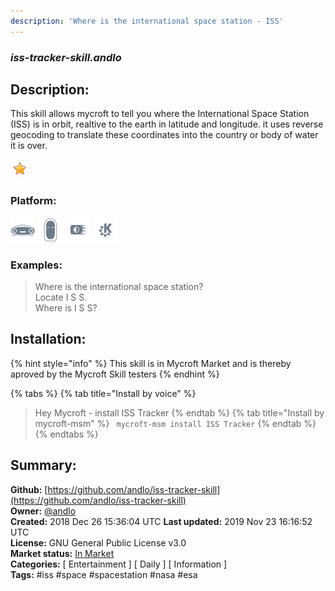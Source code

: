 ```yaml
---
description: 'Where is the international space station - ISS'
---
```


### _iss-tracker-skill.andlo_  
## Description:  
This skill allows mycroft to tell you where the International Space Station (ISS) is in orbit, realtive
to the earth in latitude and longitude. it uses reverse geocoding to translate these coordinates
into the country or body of water it is over.  
  
![](../.gitbook/assets/star.png)  
  
### Platform:  
 ![Mark I](../.gitbook/assets/mark-1-icon.png)  ![Mark II](../.gitbook/assets/mark-2-icon.png)  ![Picroft](../.gitbook/assets/picroft-icon.png)  ![plasmoid](../.gitbook/assets/kde.png)   
### Examples:  
> Where is the international space station?  
> Locate I S S.  
> Where is I S S?  
  
## Installation:  
{% hint style="info" %}
This skill is in Mycroft Market and is thereby aproved by the Mycroft Skill testers
{% endhint %}
    
{% tabs %}
{% tab title="Install by voice" %}
> Hey Mycroft - install ISS Tracker
{% endtab %}
  {% tab title="Install by mycroft-msm" %}
``` mycroft-msm install ISS Tracker```
{% endtab %}
  {% endtabs %}
    
## Summary:  
**Github:** [https://github.com/andlo/iss-tracker-skill](https://github.com/andlo/iss-tracker-skill)  
**Owner:** [@andlo](https://github.com/andlo)  
**Created:** 2018 Dec 26 15:36:04 UTC  **Last updated:** 2019 Nov 23 16:16:52 UTC  
**License:** GNU General Public License v3.0  
**Market status:** [In Market](https://market.mycroft.ai/skill/iss-tracker)  
**Categories:** [ Entertainment ] [ Daily ] [ Information ]   
**Tags:** \#iss \#space \#spacestation \#nasa \#esa   
